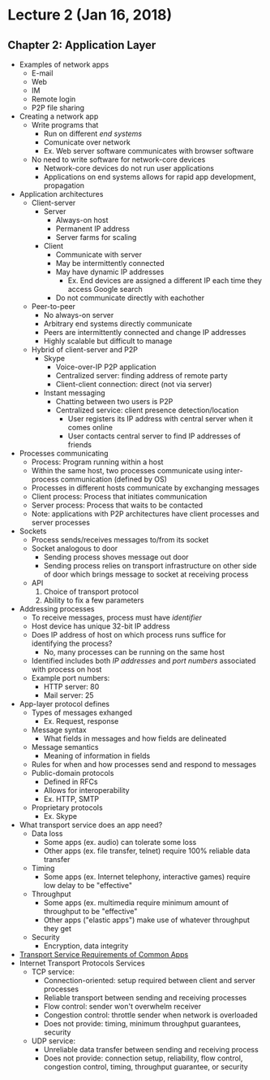 # Lecture 2 (Jan 16, 2018)
## Chapter 2: Application Layer
* Examples of network apps
  * E-mail
  * Web
  * IM
  * Remote login
  * P2P file sharing
* Creating a network app
  * Write programs that
    * Run on different *end systems*
    * Comunicate over network
    * Ex. Web server software communicates with browser software
  * No need to write software for network-core devices
    * Network-core devices do not run user applications
    * Applications on end systems allows for rapid app development, propagation
* Application architectures
  * Client-server
    * Server
      * Always-on host
      * Permanent IP address
      * Server farms for scaling
    * Client  
      * Communicate with server
      * May be intermittently connected
      * May have dynamic IP addresses
        * Ex. End devices are assigned a different IP each time they access Google search
      * Do not communicate directly with eachother
  * Peer-to-peer
    * No always-on server
    * Arbitrary end systems directly communicate
    * Peers are intermittently connected and change IP addresses
    * Highly scalable but difficult to manage
  * Hybrid of client-server and P2P
    * Skype
      * Voice-over-IP P2P application
      * Centralized server: finding address of remote party
      * Client-client connection: direct (not via server)
    * Instant messaging
      * Chatting between two users is P2P
      * Centralized service: client presence detection/location
        * User registers its IP address with central server when it comes online
        * User contacts central server to find IP addresses of friends
 * Processes communicating
   * Process: Program running within a host
   * Within the same host, two processes communicate using inter-process communication (defined by OS)
   * Processes in different hosts communicate by exchanging messages
   * Client process: Process that initiates communication
   * Server process: Process that waits to be contacted
   * Note: applications with P2P architectures have client processes and server processes
 * Sockets
   * Process sends/receives messages to/from its socket
   * Socket analogous to door
     * Sending process shoves message out door
     * Sending process relies on transport infrastructure on other side of door which brings message to socket at receiving process
   * API
     1. Choice of transport protocol
     2. Ability to fix a few parameters
 * Addressing processes
   * To receive messages, process must have *identifier*
   * Host device has unique 32-bit IP address
   * Does IP address of host on which process runs suffice for identifying the process?
     * No, many processes can be running on the same host
   * Identified includes both *IP addresses* and *port numbers* associated with process on host
   * Example port numbers:
     * HTTP server: 80
     * Mail server: 25
 * App-layer protocol defines
   * Types of messages exhanged
     * Ex. Request, response
   * Message syntax
     * What fields in messages and how fields are delineated
   * Message semantics
     * Meaning of information in fields
   * Rules for when and how processes send and respond to messages
   * Public-domain protocols
     * Defined in RFCs
     * Allows for interoperability
     * Ex. HTTP, SMTP
   * Proprietary protocols
     * Ex. Skype
* What transport service does an app need?
  * Data loss
    * Some apps (ex. audio) can tolerate some loss
    * Other apps (ex. file transfer, telnet) require 100% reliable data transfer
  * Timing
    * Some apps (ex. Internet telephony, interactive games) require low delay to be "effective"
  * Throughput
    * Some apps (ex. multimedia require minimum amount of throughput to be "effective"
    * Other apps ("elastic apps") make use of whatever throughput they get
  * Security
    * Encryption, data integrity
* [Transport Service Requirements of Common Apps](https://www.cs.umd.edu/~shankar/417-F01/Slides/chapter2a-aus/img007.gif)
* Internet Transport Protocols Services
  * TCP service:
    * Connection-oriented: setup required between client and server processes
    * Reliable transport between sending and receiving processes
    * Flow control: sender won't overwhelm receiver
    * Congestion control: throttle sender when network is overloaded
    * Does not provide: timing, minimum throughput guarantees, security
  * UDP service:
    * Unreliable data transfer between sending and receiving process
    * Does not provide: connection setup, reliability, flow control, congestion control, timing, throughput guarantee, or security

